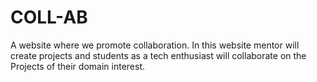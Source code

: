 # COLL-AB
A website where we promote collaboration. In this website mentor will create projects and students as a tech enthusiast will collaborate on the Projects of their domain interest. 
